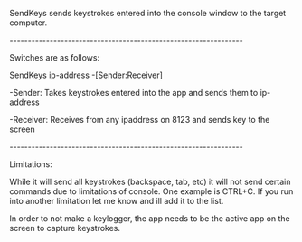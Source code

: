 SendKeys sends keystrokes entered into the console window to the target computer.

*----------------------------------------------------------------*

Switches are as follows:

SendKeys ip-address -[Sender:Receiver]

-Sender: Takes keystrokes entered into the app and sends them to ip-address

-Receiver: Receives from any ipaddress on 8123 and sends key to the screen

*----------------------------------------------------------------*

Limitations:

While it will send all keystrokes (backspace, tab, etc) it will not send certain commands due to limitations of console. 
One example is CTRL+C. If you run into another limitation let me know and ill add it to the list.

In order to not make a keylogger, the app needs to be the active app on the screen to capture keystrokes.
